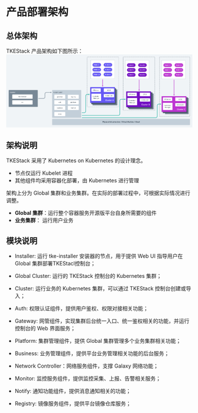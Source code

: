 #  产品部署架构



## 总体架构

TKEStack 产品架构如下图所示：
![](https://github.com/tkestack/tke/blob/master/docs/images/TKEStackHighLevelArchitecture@2x.png?raw=true)



## 架构说明

TKEStack 采用了 Kubernetes on Kubernetes 的设计理念。

* 节点仅运行 Kubelet 进程
* 其他组件均采用容器化部署，由 Kubernetes 进行管理

架构上分为 Global 集群和业务集群。在实际的部署过程中，可根据实际情况进行调整。

* **Global 集群**：运行整个容器服务开源版平台自身所需要的组件
* **业务集群**： 运行用户业务



## 模块说明

* Installer: 运行 tke-installer 安装器的节点，用于提供 Web UI 指导用户在 Global 集群部署TKEStacl控制台；
* Global Cluster: 运行的 TKEStack 控制台的 Kubernetes 集群；
* Cluster: 运行业务的 Kubernetes 集群，可以通过 TKEStack 控制台创建或导入；

* Auth: 权限认证组件，提供用户鉴权、权限对接相关功能；
* Gateway: 网管组件，实现集群后台统一入口、统一鉴权相关的功能，并运行控制台的 Web 界面服务；
* Platform: 集群管理组件，提供 Global 集群管理多个业务集群相关功能；
* Business: 业务管理组件，提供平台业务管理相关功能的后台服务；
* Network Controller：网络服务组件，支撑 Galaxy 网络功能；
* Monitor: 监控服务组件，提供监控采集、上报、告警相关服务；
* Notify: 通知功能组件，提供消息通知相关的功能；
* Registry: 镜像服务组件，提供平台镜像仓库服务；
